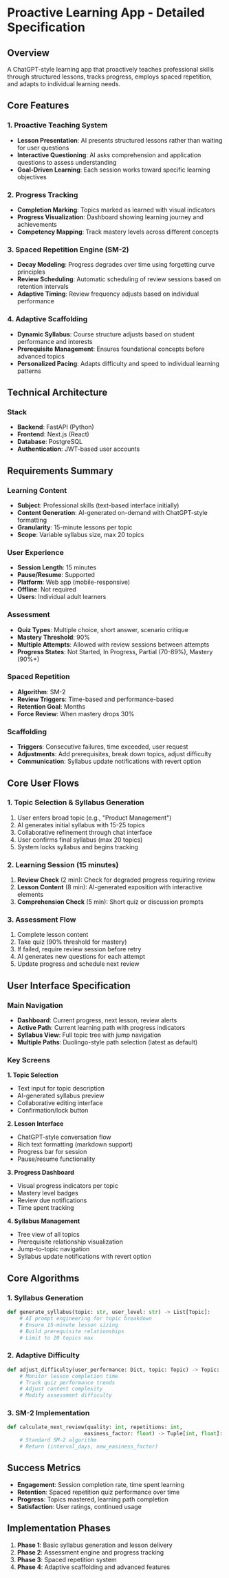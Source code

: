 # Proactive Learning App - Detailed Specification

## Overview
A ChatGPT-style learning app that proactively teaches professional skills through structured lessons, tracks progress, employs spaced repetition, and adapts to individual learning needs.

## Core Features

### 1. Proactive Teaching System
- **Lesson Presentation**: AI presents structured lessons rather than waiting for user questions
- **Interactive Questioning**: AI asks comprehension and application questions to assess understanding
- **Goal-Driven Learning**: Each session works toward specific learning objectives

### 2. Progress Tracking
- **Completion Marking**: Topics marked as learned with visual indicators
- **Progress Visualization**: Dashboard showing learning journey and achievements
- **Competency Mapping**: Track mastery levels across different concepts

### 3. Spaced Repetition Engine (SM-2)
- **Decay Modeling**: Progress degrades over time using forgetting curve principles
- **Review Scheduling**: Automatic scheduling of review sessions based on retention intervals
- **Adaptive Timing**: Review frequency adjusts based on individual performance

### 4. Adaptive Scaffolding
- **Dynamic Syllabus**: Course structure adjusts based on student performance and interests
- **Prerequisite Management**: Ensures foundational concepts before advanced topics
- **Personalized Pacing**: Adapts difficulty and speed to individual learning patterns

## Technical Architecture

### Stack
- **Backend**: FastAPI (Python)
- **Frontend**: Next.js (React)
- **Database**: PostgreSQL
- **Authentication**: JWT-based user accounts

## Requirements Summary

### Learning Content
- **Subject**: Professional skills (text-based interface initially)
- **Content Generation**: AI-generated on-demand with ChatGPT-style formatting
- **Granularity**: 15-minute lessons per topic
- **Scope**: Variable syllabus size, max 20 topics

### User Experience
- **Session Length**: 15 minutes
- **Pause/Resume**: Supported
- **Platform**: Web app (mobile-responsive)
- **Offline**: Not required
- **Users**: Individual adult learners

### Assessment
- **Quiz Types**: Multiple choice, short answer, scenario critique
- **Mastery Threshold**: 90%
- **Multiple Attempts**: Allowed with review sessions between attempts
- **Progress States**: Not Started, In Progress, Partial (70-89%), Mastery (90%+)

### Spaced Repetition
- **Algorithm**: SM-2
- **Review Triggers**: Time-based and performance-based
- **Retention Goal**: Months
- **Force Review**: When mastery drops 30%

### Scaffolding
- **Triggers**: Consecutive failures, time exceeded, user request
- **Adjustments**: Add prerequisites, break down topics, adjust difficulty
- **Communication**: Syllabus update notifications with revert option

## Core User Flows

### 1. Topic Selection & Syllabus Generation
1. User enters broad topic (e.g., "Product Management")
2. AI generates initial syllabus with 15-25 topics
3. Collaborative refinement through chat interface
4. User confirms final syllabus (max 20 topics)
5. System locks syllabus and begins tracking

### 2. Learning Session (15 minutes)
1. **Review Check** (2 min): Check for degraded progress requiring review
2. **Lesson Content** (8 min): AI-generated exposition with interactive elements
3. **Comprehension Check** (5 min): Short quiz or discussion prompts

### 3. Assessment Flow
1. Complete lesson content
2. Take quiz (90% threshold for mastery)
3. If failed, require review session before retry
4. AI generates new questions for each attempt
5. Update progress and schedule next review

## User Interface Specification

### Main Navigation
- **Dashboard**: Current progress, next lesson, review alerts
- **Active Path**: Current learning path with progress indicators
- **Syllabus View**: Full topic tree with jump navigation
- **Multiple Paths**: Duolingo-style path selection (latest as default)

### Key Screens

**1. Topic Selection**
- Text input for topic description
- AI-generated syllabus preview
- Collaborative editing interface
- Confirmation/lock button

**2. Lesson Interface**
- ChatGPT-style conversation flow
- Rich text formatting (markdown support)
- Progress bar for session
- Pause/resume functionality

**3. Progress Dashboard**
- Visual progress indicators per topic
- Mastery level badges
- Review due notifications
- Time spent tracking

**4. Syllabus Management**
- Tree view of all topics
- Prerequisite relationship visualization
- Jump-to-topic navigation
- Syllabus update notifications with revert option

## Core Algorithms

### 1. Syllabus Generation
```python
def generate_syllabus(topic: str, user_level: str) -> List[Topic]:
    # AI prompt engineering for topic breakdown
    # Ensure 15-minute lesson sizing
    # Build prerequisite relationships
    # Limit to 20 topics max
```

### 2. Adaptive Difficulty
```python
def adjust_difficulty(user_performance: Dict, topic: Topic) -> Topic:
    # Monitor lesson completion time
    # Track quiz performance trends
    # Adjust content complexity
    # Modify assessment difficulty
```

### 3. SM-2 Implementation
```python
def calculate_next_review(quality: int, repetitions: int, 
                         easiness_factor: float) -> Tuple[int, float]:
    # Standard SM-2 algorithm
    # Return (interval_days, new_easiness_factor)
```

## Success Metrics
- **Engagement**: Session completion rate, time spent learning
- **Retention**: Spaced repetition quiz performance over time
- **Progress**: Topics mastered, learning path completion
- **Satisfaction**: User ratings, continued usage

## Implementation Phases
1. **Phase 1**: Basic syllabus generation and lesson delivery
2. **Phase 2**: Assessment engine and progress tracking
3. **Phase 3**: Spaced repetition system
4. **Phase 4**: Adaptive scaffolding and advanced features